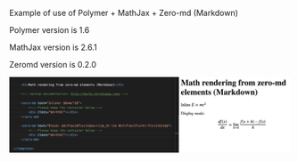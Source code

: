 Example of use of Polymer + MathJax + Zero-md (Markdown)

Polymer version is 1.6

MathJax version is 2.6.1

Zeromd version is 0.2.0

![screenshot](screenshot-zero-md.png)
